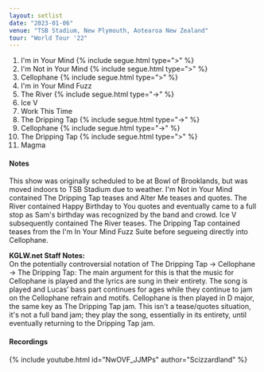 ```yaml
---
layout: setlist
date: "2023-01-06"
venue: "TSB Stadium, New Plymouth, Aotearoa New Zealand"
tour: "World Tour '22"
---
```



1. I'm in Your Mind
   {% include segue.html type=">" %}
2. I'm Not in Your Mind
   {% include segue.html type=">" %}
3. Cellophane
   {% include segue.html type=">" %}
4. I'm in Your Mind Fuzz
5. The River
   {% include segue.html type="->" %}
6. Ice V
7. Work This Time
8. The Dripping Tap
   {% include segue.html type="->" %}
9. Cellophane
   {% include segue.html type="->" %}
10. The Dripping Tap
   {% include segue.html type=">" %}
11. Magma

<!--snippet-->


#### Notes

This show was originally scheduled to be at Bowl of Brooklands, but was moved indoors to TSB Stadium due to weather. I'm Not in Your Mind contained The Dripping Tap teases and Alter Me teases and quotes. The River contained Happy Birthday to You quotes and eventually came to a full stop as Sam's birthday was recognized by the band and crowd. Ice V subsequently contained The River teases. The Dripping Tap contained teases from the I'm In Your Mind Fuzz Suite before segueing directly into Cellophane.

**KGLW.net Staff Notes:**  
On the potentially controversial notation of The Dripping Tap -> Cellophane -> The Dripping Tap: The main argument for this is that the music for Cellophane is played and the lyrics are sung in their entirety. The song is played and Lucas’ bass part continues for ages while they continue to jam on the Cellophane refrain and motifs. Cellophane is then played in D major, the same key as The Dripping Tap jam. This isn't a tease/quotes situation, it's not a full band jam; they play the song, essentially in its entirety, until eventually returning to the Dripping Tap jam. 


#### Recordings

{% include youtube.html id="NwOVF_JJMPs" author="Scizzardland" %}
